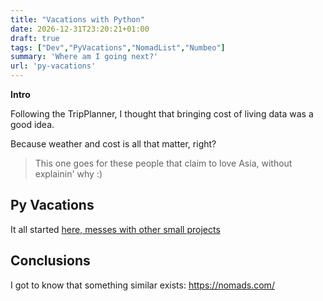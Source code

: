 ```yaml
---
title: "Vacations with Python"
date: 2026-12-31T23:20:21+01:00
draft: true
tags: ["Dev","PyVacations","NomadList","Numbeo"]
summary: 'Where am I going next?'
url: 'py-vacations'
---
```



**Intro**

Following the TripPlanner, I thought that bringing cost of living data was a good idea.

Because weather and cost is all that matter, right?

> This one goes for these people that claim to love Asia, without explainin' why :)


## Py Vacations


It all started [here, messes with other small projects](https://github.com/JAlcocerT/Private/tree/main/Py_Vacations)




## Conclusions

I got to know that something similar exists: https://nomads.com/